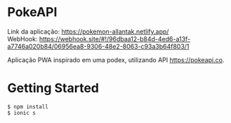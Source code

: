 # PokeAPI
  Link da aplicação: https://pokemon-allantak.netlify.app/ </br>
  WebHook: https://webhook.site/#!/96dbaa12-b84d-4ed6-a13f-a7746a020b84/06956ea8-9306-48e2-8063-c93a3b64f803/1
  
  Aplicação PWA inspirado em uma podex, utilizando API https://pokeapi.co.

# Getting Started

```base
$ npm install
$ ionic s
```
